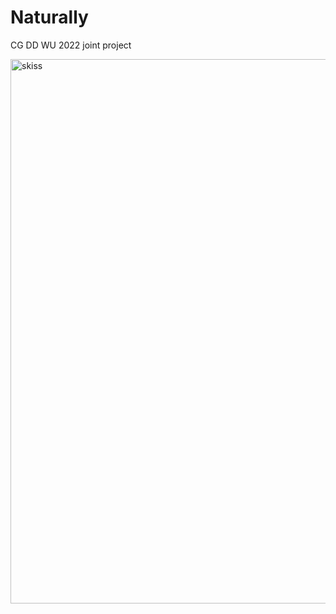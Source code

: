 # Naturally
CG DD WU 2022 joint project

<img width="871" alt="skiss" src="/images/klader_till_skolan.png">
